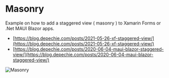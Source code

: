 # Masonry

Example on how to add a staggered view ( masonry ) to Xamarin Forms or .Net MAUI Blazor apps.
* [https://blog.depechie.com/posts/2021-05-26-xf-staggered-view/](https://blog.depechie.com/posts/2021-05-26-xf-staggered-view/)
* [https://blog.depechie.com/posts/2020-06-04-maui-blazor-staggered-view/](https://blog.depechie.com/posts/2020-06-04-maui-blazor-staggered-view/)

![Masonry](https://github.com/Depechie/depblog/blob/main/content/posts/2020-06-04-Maui-blazor-staggered-view/images/masonrymauiblazor.gif)
